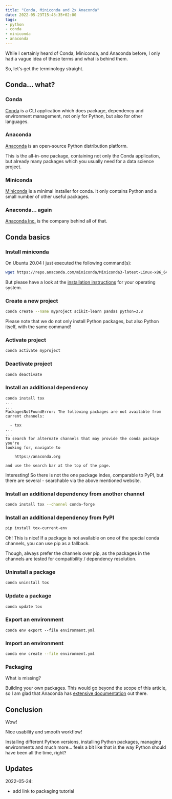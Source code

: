 ```yaml
---
title: "Conda, Miniconda and 2x Anaconda"
date: 2022-05-23T15:43:35+02:00
tags:
- python
- conda
- miniconda
- anaconda
---
```


While I certainly heard of Conda, Miniconda, and Anaconda before,
I only had a vague idea of these terms and what is behind them.

So, let's get the terminology straight.

## Conda... what?

### Conda

[Conda](https://docs.conda.io/en/latest/) is a CLI application
which does package, dependency and environment management,
not only for Python, but also for other languages.

### Anaconda

[Anaconda](https://www.anaconda.com/products/distribution) is an open-source
Python distribution platform.

This is the all-in-one package, containing not only the Conda application,
but already many packages which you usually need for a data science project.

### Miniconda

[Miniconda](https://docs.conda.io/en/latest/miniconda.html) is a minimal
installer for conda. It only contains Python and a small number of other
useful packages.

### Anaconda... again

[Anaconda Inc.](https://www.anaconda.com/about-us) is the company behind all
of that.

## Conda basics

### Install miniconda

On Ubuntu 20.04 I just executed the following command(s):

```bash
wget https://repo.anaconda.com/miniconda/Miniconda3-latest-Linux-x86_64.sh && bash Miniconda3-latest-Linux-x86_64.sh
```

But please have a look at the
[installation instructions](https://docs.conda.io/en/latest/miniconda.html)
for your operating system.

### Create a new project

```bash
conda create --name myproject scikit-learn pandas python=3.8
```

Please note that we do not only install Python packages,
but also Python itself, with the same command!

### Activate project

```bash
conda activate myproject
```

### Deactivate project

```bash
conda deactivate
```

### Install an additional dependency

```text
conda install tox
...
...
PackagesNotFoundError: The following packages are not available from current channels:

  - tox
...
...
To search for alternate channels that may provide the conda package you're
looking for, navigate to

    https://anaconda.org

and use the search bar at the top of the page.
```

Interesting!
So there is not the one package index, comparable to PyPI,
but there are several - searchable via the above mentioned website.

### Install an additional dependency from another channel

```bash
conda install tox --channel conda-forge
```

### Install an additional dependency from PyPI

```bash
pip install tox-current-env
```

Oh! This is nice!
If a package is not available on one of the special conda channels,
you can use pip as a fallback.

Though, always prefer the channels over pip,
as the packages in the channels are tested for compatibility / dependency resolution.

### Uninstall a package

```bash
conda uninstall tox
```

### Update a package

```bash
conda update tox
```

### Export an environment

```text
conda env export --file environment.yml
```

### Import an environment

```bash
conda env create --file environment.yml
```

### Packaging

What is missing?

Building your own packages.
This would go beyond the scope of this article,
so I am glad that Anaconda has
[extensive documentation](https://conda.io/projects/conda-build/en/latest/index.html)
out there.

## Conclusion

Wow!

Nice usability and smooth workflow!

Installing different Python versions, installing Python packages,
managing environments and much more...
feels a bit like that is the way Python should have been all the time, right?

## Updates

2022-05-24:
- add link to packaging tutorial
